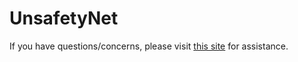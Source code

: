 # UnsafetyNet

If you have questions/concerns, please visit [this site](https://www.freecodecamp.org/news/what-is-the-c-programming-language-beginner-tutorial/) for assistance.
